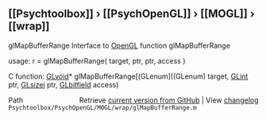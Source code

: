 ## [[Psychtoolbox]] &#8250; [[PsychOpenGL]] &#8250; [[MOGL]] &#8250; [[wrap]]

glMapBufferRange  Interface to [OpenGL](OpenGL) function glMapBufferRange  
  
usage:  r = glMapBufferRange( target, ptr, ptr, access )  
  
C function:  [GLvoid](GLvoid)\* glMapBufferRange[(GLenum]((GLenum) target, [GLint](GLint) ptr, [GLsizei](GLsizei) ptr, [GLbitfield](GLbitfield) access)  




<div class="code_header" style="text-align:right;">
  <span style="float:left;">Path&nbsp;&nbsp;</span> <span class="counter">Retrieve <a href=
  "https://raw.github.com/Psychtoolbox-3/Psychtoolbox-3/beta/Psychtoolbox/PsychOpenGL/MOGL/wrap/glMapBufferRange.m">current version from GitHub</a> | View <a href=
  "https://github.com/Psychtoolbox-3/Psychtoolbox-3/commits/beta/Psychtoolbox/PsychOpenGL/MOGL/wrap/glMapBufferRange.m">changelog</a></span>
</div>
<div class="code">
  <code>Psychtoolbox/PsychOpenGL/MOGL/wrap/glMapBufferRange.m</code>
</div>

